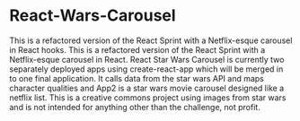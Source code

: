 # React-Wars-Carousel
This is a refactored version of the React Sprint with a Netflix-esque carousel in React hooks. This is a refactored version of the React Sprint with a Netflix-esque carousel in React. React Star Wars Carousel is currently two separately deployed apps using create-react-app which will be merged in to one final application. It calls data from the star wars API and maps character qualities and App2 is a star wars movie carousel designed like a netflix list. This is a creative commons project using images from star wars and is not intended for anything other than the challenge, not profit.
